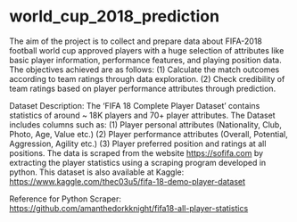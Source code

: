 # world_cup_2018_prediction
The aim of the project is to collect and prepare data about FIFA-2018 football world cup approved players with a huge selection of attributes like basic player information, performance features, and playing position data. The objectives achieved are as follows: (1) Calculate the match outcomes according to team ratings through data exploration. (2) Check credibility of team ratings based on player performance attributes through prediction. 

Dataset Description: The ‘FIFA 18 Complete Player Dataset’ contains statistics of around ~ 18K players and 70+ player attributes. The Dataset includes columns such as:
(1) Player personal attributes (Nationality, Club, Photo, Age, Value etc.)
(2) Player performance attributes (Overall, Potential, Aggression, Agility etc.)
(3) Player preferred position and ratings at all positions.
The data is scraped from the website https://sofifa.com by extracting the player statistics using a scraping program developed in python. This dataset is also available at Kaggle: https://www.kaggle.com/thec03u5/fifa-18-demo-player-dataset


Reference for Python Scraper:
https://github.com/amanthedorkknight/fifa18-all-player-statistics
